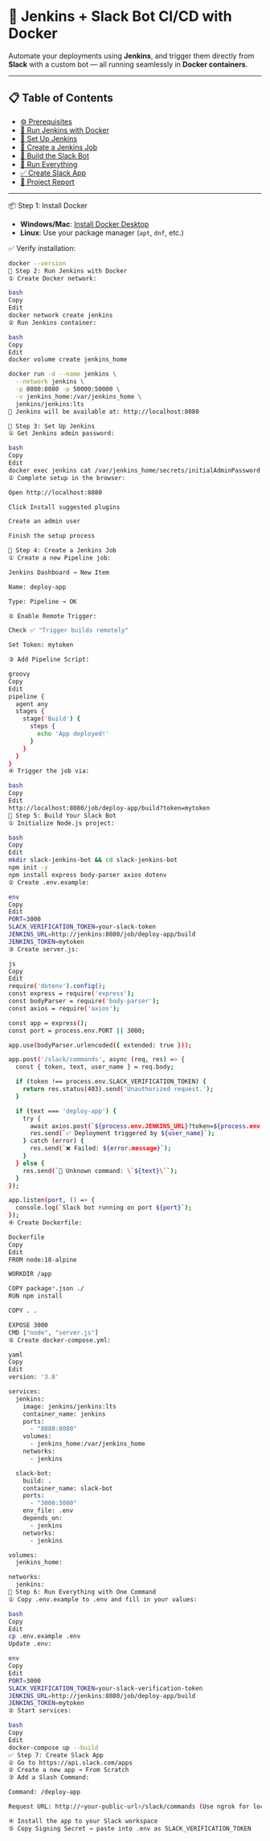 # 🚀 Jenkins + Slack Bot CI/CD with Docker

Automate your deployments using **Jenkins**, and trigger them directly from **Slack** with a custom bot — all running seamlessly in **Docker containers**.

---

## 📋 Table of Contents

- [⚙️ Prerequisites](#-step-1-install-docker)
- [🐳 Run Jenkins with Docker](#-step-2-run-jenkins-with-docker)
- [🔐 Set Up Jenkins](#-step-3-set-up-jenkins)
- [🧱 Create a Jenkins Job](#-step-4-create-a-jenkins-job)
- [🤖 Build the Slack Bot](#-step-5-build-your-slack-bot)
- [📡 Run Everything](#-step-6-run-everything-with-one-command)
- [✅ Create Slack App](#-step-7-create-slack-app)
- [📝 Project Report](#-project-report)

---

📦 Step 1: Install Docker

- **Windows/Mac**: [Install Docker Desktop](https://www.docker.com/products/docker-desktop)
- **Linux**: Use your package manager (`apt`, `dnf`, etc.)

✅ Verify installation:

```bash
docker --version
🐳 Step 2: Run Jenkins with Docker
① Create Docker network:

bash
Copy
Edit
docker network create jenkins
② Run Jenkins container:

bash
Copy
Edit
docker volume create jenkins_home

docker run -d --name jenkins \
  --network jenkins \
  -p 8080:8080 -p 50000:50000 \
  -v jenkins_home:/var/jenkins_home \
  jenkins/jenkins:lts
📍 Jenkins will be available at: http://localhost:8080

🔐 Step 3: Set Up Jenkins
① Get Jenkins admin password:

bash
Copy
Edit
docker exec jenkins cat /var/jenkins_home/secrets/initialAdminPassword
② Complete setup in the browser:

Open http://localhost:8080

Click Install suggested plugins

Create an admin user

Finish the setup process

🧱 Step 4: Create a Jenkins Job
① Create a new Pipeline job:

Jenkins Dashboard → New Item

Name: deploy-app

Type: Pipeline → OK

② Enable Remote Trigger:

Check ✅ "Trigger builds remotely"

Set Token: mytoken

③ Add Pipeline Script:

groovy
Copy
Edit
pipeline {
  agent any
  stages {
    stage('Build') {
      steps {
        echo 'App deployed!'
      }
    }
  }
}
④ Trigger the job via:

bash
Copy
Edit
http://localhost:8080/job/deploy-app/build?token=mytoken
🤖 Step 5: Build Your Slack Bot
① Initialize Node.js project:

bash
Copy
Edit
mkdir slack-jenkins-bot && cd slack-jenkins-bot
npm init -y
npm install express body-parser axios dotenv
② Create .env.example:

env
Copy
Edit
PORT=3000
SLACK_VERIFICATION_TOKEN=your-slack-token
JENKINS_URL=http://jenkins:8080/job/deploy-app/build
JENKINS_TOKEN=mytoken
③ Create server.js:

js
Copy
Edit
require('dotenv').config();
const express = require('express');
const bodyParser = require('body-parser');
const axios = require('axios');

const app = express();
const port = process.env.PORT || 3000;

app.use(bodyParser.urlencoded({ extended: true }));

app.post('/slack/commands', async (req, res) => {
  const { token, text, user_name } = req.body;

  if (token !== process.env.SLACK_VERIFICATION_TOKEN) {
    return res.status(403).send('Unauthorized request.');
  }

  if (text === 'deploy-app') {
    try {
      await axios.post(`${process.env.JENKINS_URL}?token=${process.env.JENKINS_TOKEN}`);
      res.send(`✅ Deployment triggered by ${user_name}`);
    } catch (error) {
      res.send(`❌ Failed: ${error.message}`);
    }
  } else {
    res.send(`🤖 Unknown command: \`${text}\``);
  }
});

app.listen(port, () => {
  console.log(`Slack bot running on port ${port}`);
});
④ Create Dockerfile:

Dockerfile
Copy
Edit
FROM node:18-alpine

WORKDIR /app

COPY package*.json ./
RUN npm install

COPY . .

EXPOSE 3000
CMD ["node", "server.js"]
⑤ Create docker-compose.yml:

yaml
Copy
Edit
version: '3.8'

services:
  jenkins:
    image: jenkins/jenkins:lts
    container_name: jenkins
    ports:
      - "8080:8080"
    volumes:
      - jenkins_home:/var/jenkins_home
    networks:
      - jenkins

  slack-bot:
    build: .
    container_name: slack-bot
    ports:
      - "3000:3000"
    env_file: .env
    depends_on:
      - jenkins
    networks:
      - jenkins

volumes:
  jenkins_home:

networks:
  jenkins:
📡 Step 6: Run Everything with One Command
① Copy .env.example to .env and fill in your values:

bash
Copy
Edit
cp .env.example .env
Update .env:

env
Copy
Edit
PORT=3000
SLACK_VERIFICATION_TOKEN=your-slack-verification-token
JENKINS_URL=http://jenkins:8080/job/deploy-app/build
JENKINS_TOKEN=mytoken
② Start services:

bash
Copy
Edit
docker-compose up --build
✅ Step 7: Create Slack App
① Go to https://api.slack.com/apps
② Create a new app → From Scratch
③ Add a Slash Command:

Command: /deploy-app

Request URL: http://<your-public-url>/slack/commands (Use ngrok for local testing)

④ Install the app to your Slack workspace
⑤ Copy Signing Secret → paste into .env as SLACK_VERIFICATION_TOKEN
